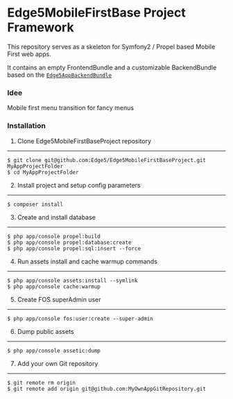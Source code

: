 Edge5MobileFirstBase Project Framework
================================

This repository serves as a skeleton for Symfony2 / Propel based Mobile First web apps.

It contains an empty FrontendBundle and a customizable BackendBundle based on the [`Edge5AppBackendBundle`](https://github.com/Edge5/Edge5MobileFirstBaseProject)

### Idee

Mobile first menu transition for fancy menus


### Installation

1. Clone Edge5MobileFirstBaseProject repository
----------------------------------

    $ git clone git@github.com:Edge5/Edge5MobileFirstBaseProject.git MyAppProjectFolder
    $ cd MyAppProjectFolder

2. Install project and setup config parameters
-------

    $ composer install

3. Create and install database
-------

    $ php app/console propel:build
    $ php app/console propel:database:create
    $ php app/console propel:sql:insert --force

4. Run assets install and cache warmup commands
-------

    $ php app/console assets:install --symlink
    $ php app/console cache:warmup

5. Create FOS superAdmin user
-------

    $ php app/console fos:user:create --super-admin
    
6. Dump public assets
-------

    $ php app/console assetic:dump

7. Add your own Git repository
-------

    $ git remote rm origin
    $ git remote add origin git@github.com:MyOwnAppGitRepository.git